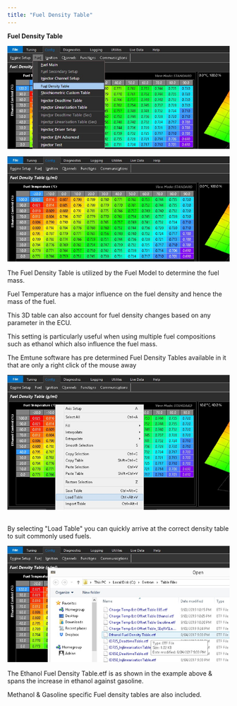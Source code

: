 ```yaml
---
title: "Fuel Density Table"
---
```


**Fuel Density Table**&nbsp;


![Image](</img/Z Axis54.jpg>)


![Image](</img/Z Axis55.jpg>)


The Fuel Density Table is utilized by the Fuel Model to determine the fuel mass. &nbsp;

Fuel Temperature has a major influence on the fuel density and hence the mass of the fuel. &nbsp;

This 3D table can also account for fuel density changes based on any parameter in the ECU. &nbsp;

This setting is particularly useful when using multiple fuel compositions such as ethanol which also influence the fuel mass. &nbsp;


The Emtune software has pre determined Fuel Density Tables available in it that are only a right click of the mouse away


![Image](</img/Z Axis56.jpg>)&nbsp;


By selecting "Load Table" you can quickly arrive at the correct density table to suit commonly used fuels.


![Image](</img/Z Axis57.jpg>)


The Ethanol Fuel Density Table.etf is as shown in the example above \& spans the increase in ethanol against gasoline.

Methanol \& Gasoline specific Fuel density tables are also included.


